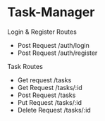 # Task-Manager

 Login & Register Routes

- Post Request /auth/login
- Post Request /auth/register

 Task Routes

- Get request /tasks
- Get Request /tasks/:id
- Post Request /tasks
- Put Request /tasks/:id
- Delete Request /tasks/:id
